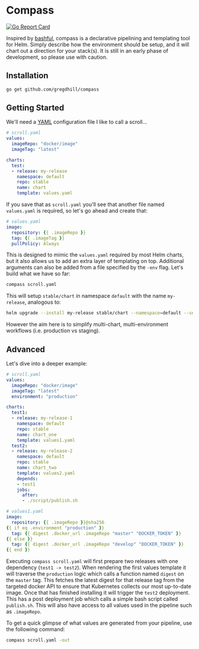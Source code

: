 # Compass

[![Go Report Card](https://goreportcard.com/badge/github.com/gregdhill/compass)](https://goreportcard.com/report/github.com/gregdhill/compass)

Inspired by [bashful](https://github.com/wagoodman/bashful), compass is a declarative pipelining and templating tool for Helm. Simply describe how the environment should be setup, and it will chart out a direction for your stack(s). It is still in an early phase of development, so please use with caution.

## Installation

```bash
go get github.com/gregdhill/compass
```

## Getting Started

We'll need a [YAML](https://yaml.org) configuration file I like to call a scroll...

```yaml
# scroll.yaml
values:
  imageRepo: "docker/image"
  imageTag: "latest"

charts:
  test:
  - release: my-release
    namespace: default
    repo: stable
    name: chart
    template: values.yaml
```

If you save that as `scroll.yaml` you'll see that another file named `values.yaml` is required, so let's go ahead and create that:

```yaml
# values.yaml
image:
  repository: {{ .imageRepo }}
  tag: {{ .imageTag }}
  pullPolicy: Always
```

This is designed to mimic the `values.yaml` required by most Helm charts, but it also allows us to add an extra layer of templating on top. Additional arguments can also be added from a file specified by the `-env` flag. Let's build what we have so far:

```bash
compass scroll.yaml
```

This will setup `stable/chart` in namespace `default` with the name `my-release`, analogous to:

```bash
helm upgrade --install my-release stable/chart --namespace=default --set 'repository="docker/image",tag="latest",pullPolicy=Always'
```

However the aim here is to simplify multi-chart, multi-environment workflows (i.e. production vs staging).

## Advanced

Let's dive into a deeper example:

```yaml
# scroll.yaml
values:
  imageRepo: "docker/image"
  imageTag: "latest"
  environment: "production"

charts:
  test1:
  - release: my-release-1
    namespace: default
    repo: stable
    name: chart_one
    template: values1.yaml
  test2:
  - release: my-release-2
    namespace: default
    repo: stable
    name: chart_two
    template: values2.yaml
    depends:
    - test1
    jobs:
      after:
      - ./script/publish.sh
```

```yaml
# values1.yaml
image:
  repository: {{ .imageRepo }}@sha256
{{ if eq .environment "production" }}
  tag: {{ digest .docker_url .imageRepo "master" "DOCKER_TOKEN" }}
{{ else }}
  tag: {{ digest .docker_url .imageRepo "develop" "DOCKER_TOKEN" }}
{{ end }}
```

Executing `compass scroll.yaml` will first prepare two releases with one dependency (`test1 -> test2`). When rendering the first values template it will traverse the `production` logic which calls a function named `digest` on the `master` tag. This fetches the latest digest for that release tag from the targeted docker API to ensure that Kubernetes collects our most up-to-date image. Once that has finished installing it will trigger the `test2` deployment. This has a post deployment job which calls a simple bash script called `publish.sh`. This will also have access to all values used in the pipeline such as `.imageRepo`.

To get a quick glimpse of what values are generated from your pipeline, use the following command:

```bash
compass scroll.yaml -out
```
